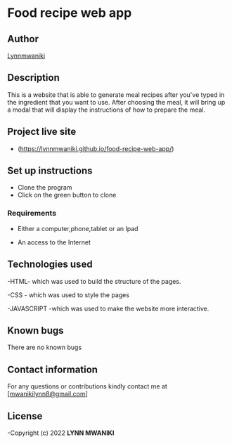 # Food recipe web app
## Author
[Lynnmwaniki](https://github.com/Lynnmwaniki/food-recipe-web-app)


## Description
This is a website that is able to generate meal recipes after you've typed in the ingredient that you want to use. After choosing the meal, it will bring up a modal that will display the instructions of how to prepare the meal.

## Project live site
* (https://lynnmwaniki.github.io/food-recipe-web-app/)

## Set up instructions
* Clone the program
* Click on the green button to clone
### Requirements

* Either a computer,phone,tablet or an Ipad

* An access to the Internet

## Technologies used
<p>-HTML- which was used to build the structure of the pages.</p>
<p>-CSS  - which was used to style the pages</p>
<p>-JAVASCRIPT -which was used to make the website more interactive.</p>


## Known bugs
There are no known bugs

## Contact information
For any questions or contributions kindly contact me at [mwanikilynn8@gmail.com]

## License
-Copyright (c) 2022 **LYNN MWANIKI**